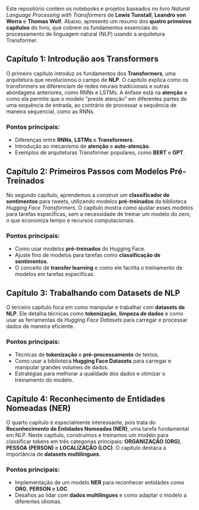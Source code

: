Este repositório contém os notebooks e projetos baseados no livro *Natural Language Processing with Transformers* de **Lewis Tunstall**, **Leandro von Werra** e **Thomas Wolf**. Abaixo, apresento um resumo dos **quatro primeiros capítulos** do livro, que cobrem os fundamentos essenciais do processamento de linguagem natural (NLP) usando a arquitetura Transformer.

## Capítulo 1: Introdução aos Transformers
O primeiro capítulo introduz os fundamentos dos **Transformers**, uma arquitetura que revolucionou o campo de **NLP**. O capítulo explica como os transformers se diferenciam de redes neurais tradicionais e outras abordagens anteriores, como RNNs e LSTMs. A ênfase está na **atenção** e como ela permite que o modelo "preste atenção" em diferentes partes de uma sequência de entrada, ao contrário de processar a sequência de maneira sequencial, como as RNNs.

### Pontos principais:
- Diferenças entre **RNNs**, **LSTMs** e **Transformers**.
- Introdução ao mecanismo de **atenção** e **auto-atenção**.
- Exemplos de arquiteturas Transformer populares, como **BERT** e **GPT**.

## Capítulo 2: Primeiros Passos com Modelos Pré-Treinados
No segundo capítulo, aprendemos a construir um **classificador de sentimentos** para tweets, utilizando modelos **pré-treinados** da biblioteca *Hugging Face Transformers*. O capítulo mostra como ajustar esses modelos para tarefas específicas, sem a necessidade de treinar um modelo do zero, o que economiza tempo e recursos computacionais.

### Pontos principais:
- Como usar modelos **pré-treinados** do Hugging Face.
- Ajuste fino de modelos para tarefas como **classificação de sentimentos**.
- O conceito de **transfer learning** e como ele facilita o treinamento de modelos em tarefas específicas.

## Capítulo 3: Trabalhando com Datasets de NLP
O terceiro capítulo foca em como manipular e trabalhar com **datasets de NLP**. Ele detalha técnicas como **tokenização**, **limpeza de dados** e como usar as ferramentas da *Hugging Face Datasets* para carregar e processar dados de maneira eficiente.

### Pontos principais:
- Técnicas de **tokenização** e **pré-processamento** de textos.
- Como usar a biblioteca **Hugging Face Datasets** para carregar e manipular grandes volumes de dados.
- Estratégias para melhorar a qualidade dos dados e otimizar o treinamento do modelo.

## Capítulo 4: Reconhecimento de Entidades Nomeadas (NER)
O quarto capítulo é especialmente interessante, pois trata do **Reconhecimento de Entidades Nomeadas (NER)**, uma tarefa fundamental em NLP. Neste capítulo, construímos e treinamos um modelo para classificar tokens em três categorias principais: **ORGANIZAÇÃO (ORG)**, **PESSOA (PERSON)** e **LOCALIZAÇÃO (LOC)**. O capítulo destaca a importância de **datasets multilíngues**.

### Pontos principais:
- Implementação de um modelo **NER** para reconhecer entidades como **ORG**, **PERSON** e **LOC**.
- Desafios ao lidar com **dados multilíngues** e como adaptar o modelo a diferentes idiomas.
